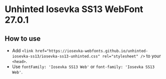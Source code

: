 # Unhinted Iosevka SS13 WebFont 27.0.1

## How to use

- Add `<link href="https://iosevka-webfonts.github.io/unhinted-iosevka-ss13/iosevka-ss13-unhinted.css" rel="stylesheet" />` to your `<head>`.
- Use `fontFamily: 'Iosevka SS13 Web'` or `font-family: 'Iosevka SS13 Web'`.
